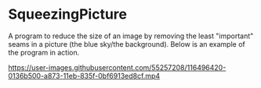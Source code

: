 # SqueezingPicture

A program to reduce the size of an image by removing the least "important" seams in a picture (the blue sky/the background). Below is an example of the program in action.

https://user-images.githubusercontent.com/55257208/116496420-0136b500-a873-11eb-835f-0bf6913ed8cf.mp4


